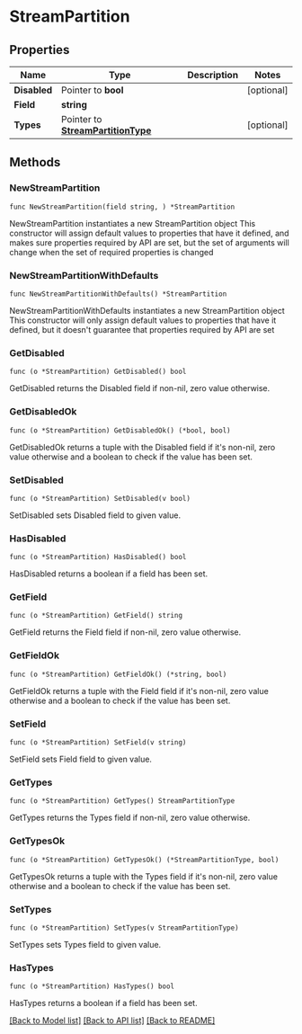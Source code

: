 # StreamPartition

## Properties

Name | Type | Description | Notes
------------ | ------------- | ------------- | -------------
**Disabled** | Pointer to **bool** |  | [optional] 
**Field** | **string** |  | 
**Types** | Pointer to [**StreamPartitionType**](StreamPartitionType.md) |  | [optional] 

## Methods

### NewStreamPartition

`func NewStreamPartition(field string, ) *StreamPartition`

NewStreamPartition instantiates a new StreamPartition object
This constructor will assign default values to properties that have it defined,
and makes sure properties required by API are set, but the set of arguments
will change when the set of required properties is changed

### NewStreamPartitionWithDefaults

`func NewStreamPartitionWithDefaults() *StreamPartition`

NewStreamPartitionWithDefaults instantiates a new StreamPartition object
This constructor will only assign default values to properties that have it defined,
but it doesn't guarantee that properties required by API are set

### GetDisabled

`func (o *StreamPartition) GetDisabled() bool`

GetDisabled returns the Disabled field if non-nil, zero value otherwise.

### GetDisabledOk

`func (o *StreamPartition) GetDisabledOk() (*bool, bool)`

GetDisabledOk returns a tuple with the Disabled field if it's non-nil, zero value otherwise
and a boolean to check if the value has been set.

### SetDisabled

`func (o *StreamPartition) SetDisabled(v bool)`

SetDisabled sets Disabled field to given value.

### HasDisabled

`func (o *StreamPartition) HasDisabled() bool`

HasDisabled returns a boolean if a field has been set.

### GetField

`func (o *StreamPartition) GetField() string`

GetField returns the Field field if non-nil, zero value otherwise.

### GetFieldOk

`func (o *StreamPartition) GetFieldOk() (*string, bool)`

GetFieldOk returns a tuple with the Field field if it's non-nil, zero value otherwise
and a boolean to check if the value has been set.

### SetField

`func (o *StreamPartition) SetField(v string)`

SetField sets Field field to given value.


### GetTypes

`func (o *StreamPartition) GetTypes() StreamPartitionType`

GetTypes returns the Types field if non-nil, zero value otherwise.

### GetTypesOk

`func (o *StreamPartition) GetTypesOk() (*StreamPartitionType, bool)`

GetTypesOk returns a tuple with the Types field if it's non-nil, zero value otherwise
and a boolean to check if the value has been set.

### SetTypes

`func (o *StreamPartition) SetTypes(v StreamPartitionType)`

SetTypes sets Types field to given value.

### HasTypes

`func (o *StreamPartition) HasTypes() bool`

HasTypes returns a boolean if a field has been set.


[[Back to Model list]](../README.md#documentation-for-models) [[Back to API list]](../README.md#documentation-for-api-endpoints) [[Back to README]](../README.md)


